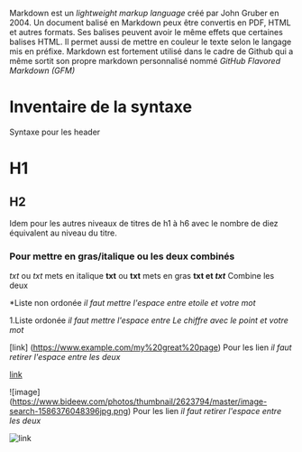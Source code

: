 Markdown est un _lightweight markup language_ créé par John Gruber en 2004.
Un document balisé en Markdown peux être convertis en PDF, HTML et autres formats.
Ses balises peuvent avoir le même effets que certaines balises HTML. Il permet aussi de mettre en couleur le texte selon le langage mis en préfixe.
Markdown est fortement utilisé dans le cadre de Github qui a même sortit son propre markdown personnalisé nommé _GitHub Flavored Markdown (GFM)_

# Inventaire de la syntaxe #
Syntaxe pour les header
# H1
## H2
Idem pour les autres niveaux de titres de h1 à h6 avec le nombre de diez équivalent au niveau du titre.
### Pour mettre en gras/italique ou les deux combinés
_txt_ ou *txt* mets en italique
__txt__ ou **txt** mets en gras
**txt et _txt_** Combine les deux


*Liste non ordonée *il faut mettre l'espace entre etoile et votre mot* 

1.Liste ordonée *il faut mettre l'espace entre Le chiffre avec le point et votre mot* 

[link] (https://www.example.com/my%20great%20page) Pour les lien *il faut retirer l'espace entre les deux* 

[link](https://www.example.com/my%20great%20page)

![image] (https://www.bideew.com/photos/thumbnail/2623794/master/image-search-1586376048396jpg.png) Pour les lien *il faut retirer l'espace entre les deux* 

![link](https://www.bideew.com/photos/thumbnail/2623794/master/image-search-1586376048396jpg.png)
